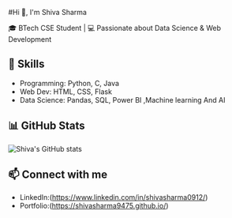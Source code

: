 #Hi 👋, I'm Shiva Sharma


🎓 BTech CSE Student | 💻 Passionate about Data Science & Web Development  

## 🚀 Skills
- Programming: Python, C, Java  
- Web Dev: HTML, CSS, Flask  
- Data Science: Pandas, SQL, Power BI ,Machine learning  And AI

## 📊 GitHub Stats
![Shiva's GitHub stats](https://github-readme-stats.vercel.app/api?username=shivabhai&show_icons=true&theme=radical)

## 📫 Connect with me
- LinkedIn:(https://www.linkedin.com/in/shivasharma0912/)
- Portfolio:(https://shivasharma9475.github.io/)
